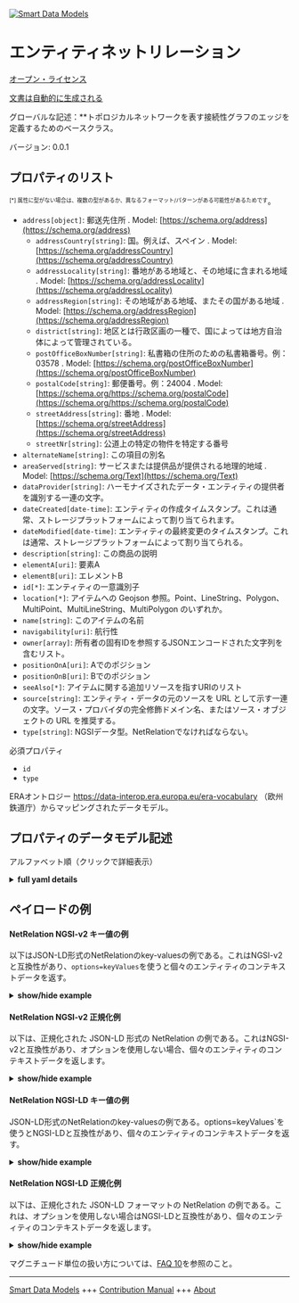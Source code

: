 <!-- 10-Header -->    
[![Smart Data Models](https://smartdatamodels.org/wp-content/uploads/2022/01/SmartDataModels_logo.png "Logo")](https://smartdatamodels.org)    
エンティティネットリレーション    
===============<!-- /10-Header -->    
<!-- 15-License -->    
[オープン・ライセンス](https://github.com/smart-data-models//dataModel.ERA/blob/master/NetRelation/LICENSE.md)    
[文書は自動的に生成される](https://docs.google.com/presentation/d/e/2PACX-1vTs-Ng5dIAwkg91oTTUdt8ua7woBXhPnwavZ0FxgR8BsAI_Ek3C5q97Nd94HS8KhP-r_quD4H0fgyt3/pub?start=false&loop=false&delayms=3000#slide=id.gb715ace035_0_60)    
<!-- /15-License -->    
<!-- 20-Description -->    
グローバルな記述：**トポロジカルネットワークを表す接続性グラフのエッジを定義するためのベースクラス。    
バージョン: 0.0.1    
<!-- /20-Description -->    
<!-- 30-PropertiesList -->    
## プロパティのリスト    
<sup><sub>[*] 属性に型がない場合は、複数の型があるか、異なるフォーマット/パターンがある可能性があるためです</sub></sup>。    
- `address[object]`: 郵送先住所  . Model: [https://schema.org/address](https://schema.org/address)	- `addressCountry[string]`: 国。例えば、スペイン  . Model: [https://schema.org/addressCountry](https://schema.org/addressCountry)    
	- `addressLocality[string]`: 番地がある地域と、その地域に含まれる地域  . Model: [https://schema.org/addressLocality](https://schema.org/addressLocality)    
	- `addressRegion[string]`: その地域がある地域、またその国がある地域  . Model: [https://schema.org/addressRegion](https://schema.org/addressRegion)    
	- `district[string]`: 地区とは行政区画の一種で、国によっては地方自治体によって管理されている。      
	- `postOfficeBoxNumber[string]`: 私書箱の住所のための私書箱番号。例：03578  . Model: [https://schema.org/postOfficeBoxNumber](https://schema.org/postOfficeBoxNumber)    
	- `postalCode[string]`: 郵便番号。例：24004  . Model: [https://schema.org/https://schema.org/postalCode](https://schema.org/https://schema.org/postalCode)    
	- `streetAddress[string]`: 番地  . Model: [https://schema.org/streetAddress](https://schema.org/streetAddress)    
	- `streetNr[string]`: 公道上の特定の物件を特定する番号      
- `alternateName[string]`: この項目の別名  - `areaServed[string]`: サービスまたは提供品が提供される地理的地域  . Model: [https://schema.org/Text](https://schema.org/Text)- `dataProvider[string]`: ハーモナイズされたデータ・エンティティの提供者を識別する一連の文字。  - `dateCreated[date-time]`: エンティティの作成タイムスタンプ。これは通常、ストレージプラットフォームによって割り当てられます。  - `dateModified[date-time]`: エンティティの最終変更のタイムスタンプ。これは通常、ストレージプラットフォームによって割り当てられる。  - `description[string]`: この商品の説明  - `elementA[uri]`: 要素A  - `elementB[uri]`: エレメントB  - `id[*]`: エンティティの一意識別子  - `location[*]`: アイテムへの Geojson 参照。Point、LineString、Polygon、MultiPoint、MultiLineString、MultiPolygon のいずれか。  - `name[string]`: このアイテムの名前  - `navigability[uri]`: 航行性  - `owner[array]`: 所有者の固有IDを参照するJSONエンコードされた文字列を含むリスト。  - `positionOnA[uri]`: Aでのポジション  - `positionOnB[uri]`: Bでのポジション  - `seeAlso[*]`: アイテムに関する追加リソースを指すURIのリスト  - `source[string]`: エンティティ・データの元のソースを URL として示す一連の文字。ソース・プロバイダの完全修飾ドメイン名、またはソース・オブジェクトの URL を推奨する。  - `type[string]`: NGSIデータ型。NetRelationでなければならない。  <!-- /30-PropertiesList -->    
<!-- 35-RequiredProperties -->    
必須プロパティ    
- `id`  - `type`  <!-- /35-RequiredProperties -->    
<!-- 40-RequiredProperties -->    
ERAオントロジー https://data-interop.era.europa.eu/era-vocabulary （欧州鉄道庁）からマッピングされたデータモデル。    
<!-- /40-RequiredProperties -->    
<!-- 50-DataModelHeader -->    
## プロパティのデータモデル記述    
アルファベット順（クリックで詳細表示）    
<!-- /50-DataModelHeader -->    
<!-- 60-ModelYaml -->    
<details><summary><strong>full yaml details</strong></summary>      
```yaml    
NetRelation:      
  description: Base class for defining edges in the connectivity graph representing the topological network.      
  properties:      
    address:      
      description: The mailing address      
      properties:      
        addressCountry:      
          description: 'The country. For example, Spain'      
          type: string      
          x-ngsi:      
            model: https://schema.org/addressCountry      
            type: Property      
        addressLocality:      
          description: 'The locality in which the street address is, and which is in the region'      
          type: string      
          x-ngsi:      
            model: https://schema.org/addressLocality      
            type: Property      
        addressRegion:      
          description: 'The region in which the locality is, and which is in the country'      
          type: string      
          x-ngsi:      
            model: https://schema.org/addressRegion      
            type: Property      
        district:      
          description: 'A district is a type of administrative division that, in some countries, is managed by the local government'      
          type: string      
          x-ngsi:      
            type: Property      
        postOfficeBoxNumber:      
          description: 'The post office box number for PO box addresses. For example, 03578'      
          type: string      
          x-ngsi:      
            model: https://schema.org/postOfficeBoxNumber      
            type: Property      
        postalCode:      
          description: 'The postal code. For example, 24004'      
          type: string      
          x-ngsi:      
            model: https://schema.org/https://schema.org/postalCode      
            type: Property      
        streetAddress:      
          description: The street address      
          type: string      
          x-ngsi:      
            model: https://schema.org/streetAddress      
            type: Property      
        streetNr:      
          description: Number identifying a specific property on a public street      
          type: string      
          x-ngsi:      
            type: Property      
      type: object      
      x-ngsi:      
        model: https://schema.org/address      
        type: Property      
    alternateName:      
      description: An alternative name for this item      
      type: string      
      x-ngsi:      
        type: Property      
    areaServed:      
      description: The geographic area where a service or offered item is provided      
      type: string      
      x-ngsi:      
        model: https://schema.org/Text      
        type: Property      
    dataProvider:      
      description: A sequence of characters identifying the provider of the harmonised data entity      
      type: string      
      x-ngsi:      
        type: Property      
    dateCreated:      
      description: Entity creation timestamp. This will usually be allocated by the storage platform      
      format: date-time      
      type: string      
      x-ngsi:      
        type: Property      
    dateModified:      
      description: Timestamp of the last modification of the entity. This will usually be allocated by the storage platform      
      format: date-time      
      type: string      
      x-ngsi:      
        type: Property      
    description:      
      description: A description of this item      
      type: string      
      x-ngsi:      
        type: Property      
    elementA:      
      description: Element A      
      format: uri      
      type: string      
      x-ngsi:      
        type: Relationship      
    elementB:      
      description: Element B      
      format: uri      
      type: string      
      x-ngsi:      
        type: Relationship      
    id:      
      anyOf:      
        - description: Identifier format of any NGSI entity      
          maxLength: 256      
          minLength: 1      
          pattern: ^[\w\-\.\{\}\$\+\*\[\]`|~^@!,:\\]+$      
          type: string      
          x-ngsi:      
            type: Property      
        - description: Identifier format of any NGSI entity      
          format: uri      
          type: string      
          x-ngsi:      
            type: Property      
      description: Unique identifier of the entity      
      x-ngsi:      
        type: Property      
    location:      
      description: 'Geojson reference to the item. It can be Point, LineString, Polygon, MultiPoint, MultiLineString or MultiPolygon'      
      oneOf:      
        - description: Geojson reference to the item. Point      
          properties:      
            bbox:      
              items:      
                type: number      
              minItems: 4      
              type: array      
            coordinates:      
              items:      
                type: number      
              minItems: 2      
              type: array      
            type:      
              enum:      
                - Point      
              type: string      
          required:      
            - type      
            - coordinates      
          title: GeoJSON Point      
          type: object      
          x-ngsi:      
            type: GeoProperty      
        - description: Geojson reference to the item. LineString      
          properties:      
            bbox:      
              items:      
                type: number      
              minItems: 4      
              type: array      
            coordinates:      
              items:      
                items:      
                  type: number      
                minItems: 2      
                type: array      
              minItems: 2      
              type: array      
            type:      
              enum:      
                - LineString      
              type: string      
          required:      
            - type      
            - coordinates      
          title: GeoJSON LineString      
          type: object      
          x-ngsi:      
            type: GeoProperty      
        - description: Geojson reference to the item. Polygon      
          properties:      
            bbox:      
              items:      
                type: number      
              minItems: 4      
              type: array      
            coordinates:      
              items:      
                items:      
                  items:      
                    type: number      
                  minItems: 2      
                  type: array      
                minItems: 4      
                type: array      
              type: array      
            type:      
              enum:      
                - Polygon      
              type: string      
          required:      
            - type      
            - coordinates      
          title: GeoJSON Polygon      
          type: object      
          x-ngsi:      
            type: GeoProperty      
        - description: Geojson reference to the item. MultiPoint      
          properties:      
            bbox:      
              items:      
                type: number      
              minItems: 4      
              type: array      
            coordinates:      
              items:      
                items:      
                  type: number      
                minItems: 2      
                type: array      
              type: array      
            type:      
              enum:      
                - MultiPoint      
              type: string      
          required:      
            - type      
            - coordinates      
          title: GeoJSON MultiPoint      
          type: object      
          x-ngsi:      
            type: GeoProperty      
        - description: Geojson reference to the item. MultiLineString      
          properties:      
            bbox:      
              items:      
                type: number      
              minItems: 4      
              type: array      
            coordinates:      
              items:      
                items:      
                  items:      
                    type: number      
                  minItems: 2      
                  type: array      
                minItems: 2      
                type: array      
              type: array      
            type:      
              enum:      
                - MultiLineString      
              type: string      
          required:      
            - type      
            - coordinates      
          title: GeoJSON MultiLineString      
          type: object      
          x-ngsi:      
            type: GeoProperty      
        - description: Geojson reference to the item. MultiLineString      
          properties:      
            bbox:      
              items:      
                type: number      
              minItems: 4      
              type: array      
            coordinates:      
              items:      
                items:      
                  items:      
                    items:      
                      type: number      
                    minItems: 2      
                    type: array      
                  minItems: 4      
                  type: array      
                type: array      
              type: array      
            type:      
              enum:      
                - MultiPolygon      
              type: string      
          required:      
            - type      
            - coordinates      
          title: GeoJSON MultiPolygon      
          type: object      
          x-ngsi:      
            type: GeoProperty      
      x-ngsi:      
        type: GeoProperty      
    name:      
      description: The name of this item      
      type: string      
      x-ngsi:      
        type: Property      
    navigability:      
      description: Navigability      
      format: uri      
      type: string      
      x-ngsi:      
        type: Relationship      
    owner:      
      description: A List containing a JSON encoded sequence of characters referencing the unique Ids of the owner(s)      
      items:      
        anyOf:      
          - description: Identifier format of any NGSI entity      
            maxLength: 256      
            minLength: 1      
            pattern: ^[\w\-\.\{\}\$\+\*\[\]`|~^@!,:\\]+$      
            type: string      
            x-ngsi:      
              type: Property      
          - description: Identifier format of any NGSI entity      
            format: uri      
            type: string      
            x-ngsi:      
              type: Property      
        description: Unique identifier of the entity      
        x-ngsi:      
          type: Property      
      type: array      
      x-ngsi:      
        type: Property      
    positionOnA:      
      description: Position on A      
      format: uri      
      type: string      
      x-ngsi:      
        type: Relationship      
    positionOnB:      
      description: Position on B      
      format: uri      
      type: string      
      x-ngsi:      
        type: Relationship      
    seeAlso:      
      description: list of uri pointing to additional resources about the item      
      oneOf:      
        - items:      
            format: uri      
            type: string      
          minItems: 1      
          type: array      
        - format: uri      
          type: string      
      x-ngsi:      
        type: Property      
    source:      
      description: 'A sequence of characters giving the original source of the entity data as a URL. Recommended to be the fully qualified domain name of the source provider, or the URL to the source object'      
      type: string      
      x-ngsi:      
        type: Property      
    type:      
      description: NGSI data type. It has to be NetRelation      
      enum:      
        - NetRelation      
      type: string      
      x-ngsi:      
        type: Property      
  required:      
    - id      
    - type      
  type: object      
  x-derived-from: http://data.europa.eu/949/NetRelation      
  x-disclaimer: 'Redistribution and use in source and binary forms, with or without modification, are permitted  provided that the license conditions are met. Copyleft (c) 2023 Contributors to Smart Data Models Program'      
  x-license-url: https://github.com/smart-data-models/dataModel.ERA/blob/master/NetRelation/LICENSE.md      
  x-model-schema: https://smart-data-models.github.io/dataModel.ERA/Certificate/schema.json      
  x-model-tags: 'ERA vocabulary, railway, train'      
  x-version: 0.0.1      
```    
</details>      
<!-- /60-ModelYaml -->    
<!-- 70-MiddleNotes -->    
<!-- /70-MiddleNotes -->    
<!-- 80-Examples -->    
## ペイロードの例    
#### NetRelation NGSI-v2 キー値の例    
以下はJSON-LD形式のNetRelationのkey-valuesの例である。これはNGSI-v2と互換性があり、`options=keyValues`を使うと個々のエンティティのコンテキストデータを返す。    
<details><summary><strong>show/hide example</strong></summary>      
```json  
{  
  "id": "urn:ngsi-ld:NetRelation:id:QVEK:97020978",  
  "dateCreated": "2002-11-19T10:23:16Z",  
  "dateModified": "2003-03-10T03:36:36Z",  
  "source": "Radio occur group guy together. Prepare which behavior maybe watch actually Republican paper.",  
  "name": "Coach economic ",  
  "alternateName": "Friend film shake president politics. Glass but left business question side. Push despite education group house.",  
  "description": "Threat instead a loss add politics.",  
  "dataProvider": "Development reach series assume. Real attention today community.",  
  "owner": [  
    "urn:ngsi-ld:NetRelation:items:MAOY:99573659",  
    "urn:ngsi-ld:NetRelation:items:BYQO:04488951"  
  ],  
  "seeAlso": [  
    "urn:ngsi-ld:NetRelation:items:VYGL:22233826"  
  ],  
  "location": {  
    "type": "Point",  
    "coordinates": [  
      89.9053455,  
      -11.456382  
    ]  
  },  
  "address": {  
    "streetAddress": "Clearly chance feel operation able win me. Full firm save.",  
    "addressLocality": "Morning could approa",  
    "addressRegion": "Pressure side account matter so. Ta",  
    "addressCountry": "East back help hundred pay record. Language explain summer min",  
    "postalCode": "Leader view he decision could personal clear. World per",  
    "postOfficeBoxNumber": "White language agency east. Who mother mother same leave them rule.",  
    "streetNr": "Health I particular west. Floor Congress individual someone into ever foot.",  
    "district": "Have when good news trade above. Individual p"  
  },  
  "areaServed": "Spea",  
  "type": "NetRelation",  
  "elementA": "urn:ngsi-ld:NetRelation:elementA:TUIU:78345951",  
  "elementB": "urn:ngsi-ld:NetRelation:elementB:DHHX:71184798",  
  "navigability": "urn:ngsi-ld:NetRelation:navigability:TZOM:33501230",  
  "positionOnA": "urn:ngsi-ld:NetRelation:positionOnA:YSDM:89916223",  
  "positionOnB": "urn:ngsi-ld:NetRelation:positionOnB:IYRF:06079262"  
}  
```  
</details>    
#### NetRelation NGSI-v2 正規化例    
以下は、正規化された JSON-LD 形式の NetRelation の例である。これはNGSI-v2と互換性があり、オプションを使用しない場合、個々のエンティティのコンテキストデータを返します。    
<details><summary><strong>show/hide example</strong></summary>      
```json  
{  
  "id": "urn:ngsi-ld:NetRelation:id:QVEK:97020978",  
  "dateCreated": {  
    "type": "DateTime",  
    "value": "2002-11-19T10:23:16Z"  
  },  
  "dateModified": {  
    "type": "DateTime",  
    "value": "2003-03-10T03:36:36Z"  
  },  
  "source": {  
    "type": "Text",  
    "value": "Radio occur group guy together. Prepare which behavior maybe watch actually Republican paper."  
  },  
  "name": {  
    "type": "Text",  
    "value": "Coach economic "  
  },  
  "alternateName": {  
    "type": "Text",  
    "value": "Friend film shake president politics. Glass but left business question side. Push despite education group house."  
  },  
  "description": {  
    "type": "Text",  
    "value": "Threat instead a loss add politics."  
  },  
  "dataProvider": {  
    "type": "Text",  
    "value": "Development reach series assume. Real attention today community."  
  },  
  "owner": {  
    "type": "StructuredValue",  
    "value": [  
      "urn:ngsi-ld:NetRelation:items:MAOY:99573659",  
      "urn:ngsi-ld:NetRelation:items:BYQO:04488951"  
    ]  
  },  
  "seeAlso": {  
    "type": "StructuredValue",  
    "value": [  
      "urn:ngsi-ld:NetRelation:items:VYGL:22233826"  
    ]  
  },  
  "location": {  
    "type": "geo:json",  
    "value": {  
      "type": "Point",  
      "coordinates": [  
        89.9053455,  
        -11.456382  
      ]  
    }  
  },  
  "address": {  
    "type": "StructuredValue",  
    "value": {  
      "streetAddress": "Clearly chance feel operation able win me. Full firm save.",  
      "addressLocality": "Morning could approa",  
      "addressRegion": "Pressure side account matter so. Ta",  
      "addressCountry": "East back help hundred pay record. Language explain summer min",  
      "postalCode": "Leader view he decision could personal clear. World per",  
      "postOfficeBoxNumber": "White language agency east. Who mother mother same leave them rule.",  
      "streetNr": "Health I particular west. Floor Congress individual someone into ever foot.",  
      "district": "Have when good news trade above. Individual p"  
    }  
  },  
  "areaServed": {  
    "type": "Text",  
    "value": "Spea"  
  },  
  "type": "NetRelation",  
  "elementA": {  
    "type": "Text",  
    "value": "urn:ngsi-ld:NetRelation:elementA:TUIU:78345951"  
  },  
  "elementB": {  
    "type": "Text",  
    "value": "urn:ngsi-ld:NetRelation:elementB:DHHX:71184798"  
  },  
  "navigability": {  
    "type": "Text",  
    "value": "urn:ngsi-ld:NetRelation:navigability:TZOM:33501230"  
  },  
  "positionOnA": {  
    "type": "Text",  
    "value": "urn:ngsi-ld:NetRelation:positionOnA:YSDM:89916223"  
  },  
  "positionOnB": {  
    "type": "Text",  
    "value": "urn:ngsi-ld:NetRelation:positionOnB:IYRF:06079262"  
  }  
}  
```  
</details>    
#### NetRelation NGSI-LD キー値の例    
JSON-LD形式のNetRelationのkey-valuesの例である。options=keyValues`を使うとNGSI-LDと互換性があり、個々のエンティティのコンテキストデータを返す。    
<details><summary><strong>show/hide example</strong></summary>      
```json  
{  
  "id": "urn:ngsi-ld:NetRelation:id:QVEK:97020978",  
  "dateCreated": "2002-11-19T10:23:16Z",  
  "dateModified": "2003-03-10T03:36:36Z",  
  "source": "Radio occur group guy together. Prepare which behavior maybe watch actually Republican paper.",  
  "name": "Coach economic ",  
  "alternateName": "Friend film shake president politics. Glass but left business question side. Push despite education group house.",  
  "description": "Threat instead a loss add politics.",  
  "dataProvider": "Development reach series assume. Real attention today community.",  
  "owner": [  
    "urn:ngsi-ld:NetRelation:items:MAOY:99573659",  
    "urn:ngsi-ld:NetRelation:items:BYQO:04488951"  
  ],  
  "seeAlso": [  
    "urn:ngsi-ld:NetRelation:items:VYGL:22233826"  
  ],  
  "location": {  
    "type": "Point",  
    "coordinates": [  
      89.9053455,  
      -11.456382  
    ]  
  },  
  "address": {  
    "streetAddress": "Clearly chance feel operation able win me. Full firm save.",  
    "addressLocality": "Morning could approa",  
    "addressRegion": "Pressure side account matter so. Ta",  
    "addressCountry": "East back help hundred pay record. Language explain summer min",  
    "postalCode": "Leader view he decision could personal clear. World per",  
    "postOfficeBoxNumber": "White language agency east. Who mother mother same leave them rule.",  
    "streetNr": "Health I particular west. Floor Congress individual someone into ever foot.",  
    "district": "Have when good news trade above. Individual p"  
  },  
  "areaServed": "Spea",  
  "type": "NetRelation",  
  "elementA": "urn:ngsi-ld:NetRelation:elementA:TUIU:78345951",  
  "elementB": "urn:ngsi-ld:NetRelation:elementB:DHHX:71184798",  
  "navigability": "urn:ngsi-ld:NetRelation:navigability:TZOM:33501230",  
  "positionOnA": "urn:ngsi-ld:NetRelation:positionOnA:YSDM:89916223",  
  "positionOnB": "urn:ngsi-ld:NetRelation:positionOnB:IYRF:06079262",  
  "@context": [  
    "https://raw.githubusercontent.com/smart-data-models/dataModel.ERA/master/context.jsonld"  
  ]  
}  
```  
</details>    
#### NetRelation NGSI-LD 正規化例    
以下は、正規化された JSON-LD フォーマットの NetRelation の例である。これは、オプションを使用しない場合はNGSI-LDと互換性があり、個々のエンティティのコンテキストデータを返します。    
<details><summary><strong>show/hide example</strong></summary>      
```json  
{  
  "id": "urn:ngsi-ld:NetRelation:id:JUHL:24845257",  
  "dateCreated": {  
    "type": "Property",  
    "value": {  
      "@type": "DateTime",  
      "@value": "1974-03-26T06:21:22Z"  
    }  
  },  
  "dateModified": {  
    "type": "Property",  
    "value": {  
      "@type": "DateTime",  
      "@value": "1991-11-25T01:27:05Z"  
    }  
  },  
  "source": {  
    "type": "Property",  
    "value": "Get able seven not return identify son could. Wish prevent way."  
  },  
  "name": {  
    "type": "Property",  
    "value": "Project nation tea"  
  },  
  "alternateName": {  
    "type": "Property",  
    "value": "Interest since th"  
  },  
  "description": {  
    "type": "Property",  
    "value": "Another whom experience Republican majority maybe. Deal security score accept hour vote. Executive church manage imp"  
  },  
  "dataProvider": {  
    "type": "Property",  
    "value": "Heavy under today name available."  
  },  
  "owner": {  
    "type": "Property",  
    "value": [  
      "urn:ngsi-ld:NetRelation:items:MCOV:78184970",  
      "urn:ngsi-ld:NetRelation:items:WFNU:46021273"  
    ]  
  },  
  "seeAlso": {  
    "type": "Property",  
    "value": [  
      "urn:ngsi-ld:NetRelation:items:KMWK:60383200"  
    ]  
  },  
  "location": {  
    "type": "Property",  
    "value": {  
      "type": "Point",  
      "coordinates": [  
        6.426867,  
        -155.118055  
      ]  
    }  
  },  
  "address": {  
    "type": "Property",  
    "value": {  
      "streetAddress": "Somebody our issue myself meeting begin knowledge. Best Mr hit sing society economy.",  
      "addressLocality": "Find life economy life sing avoid rock. Similar party tonight natural clear it",  
      "addressRegion": "Pa",  
      "addressCountry": "To push help action score. Brother lose benefit main.",  
      "postalCode": "Base understand particular shake note response trouble spend. Station prevent individual more fl",  
      "postOfficeBoxNumber": "Impact who hand difference even cell never address. Road size back top indeed ",  
      "streetNr": "Race base effect car Mr talk huge blue. Mig",  
      "district": "Describe similar area cu"  
    }  
  },  
  "areaServed": {  
    "type": "Property",  
    "value": "Piece idea want likely turn job. Past "  
  },  
  "type": "NetRelation",  
  "elementA": {  
    "type": "Relationship",  
    "object": "urn:ngsi-ld:NetRelation:elementA:NXWD:06501472"  
  },  
  "elementB": {  
    "type": "Relationship",  
    "object": "urn:ngsi-ld:NetRelation:elementB:CNDJ:23196407"  
  },  
  "navigability": {  
    "type": "Relationship",  
    "object": "urn:ngsi-ld:NetRelation:navigability:TDBB:08079538"  
  },  
  "positionOnA": {  
    "type": "Relationship",  
    "object": "urn:ngsi-ld:NetRelation:positionOnA:WRNS:94567510"  
  },  
  "positionOnB": {  
    "type": "Relationship",  
    "object": "urn:ngsi-ld:NetRelation:positionOnB:POXU:21033119"  
  },  
  "@context": [  
    "https://raw.githubusercontent.com/smart-data-models/dataModel.ERA/master/context.jsonld"  
  ]  
}  
```  
</details><!-- /80-Examples -->    
<!-- 90-FooterNotes -->    
<!-- /90-FooterNotes -->    
<!-- 95-Units -->    
マグニチュード単位の扱い方については、[FAQ 10](https://smartdatamodels.org/index.php/faqs/)を参照のこと。    
<!-- /95-Units -->    
<!-- 97-LastFooter -->    
---    
[Smart Data Models](https://smartdatamodels.org) +++ [Contribution Manual](https://bit.ly/contribution_manual) +++ [About](https://bit.ly/Introduction_SDM)<!-- /97-LastFooter -->    
